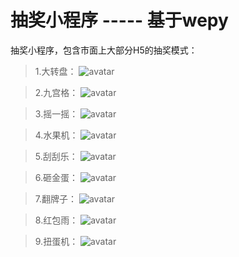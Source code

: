 # 抽奖小程序 ----- 基于wepy
抽奖小程序，包含市面上大部分H5的抽奖模式：

>1.大转盘：
![avatar](https://thumbnail0.baidupcs.com/thumbnail/1dad65c0a41a8fd252ec9702afa45b99?fid=4137546024-250528-40101230816967&rt=pr&sign=FDTAER-DCb740ccc5511e5e8fedcff06b081203-S5GjYzmWVbAS4RKTEPFkpHJ0%2flo%3d&expires=8h&chkbd=0&chkv=0&dp-logid=1616765145225688939&dp-callid=0&time=1552294800&size=c1920_u1080&quality=90&vuk=4137546024&ft=image&autopolicy=1)

>2.九宫格：
![avatar](https://thumbnail0.baidupcs.com/thumbnail/7415410a6b3b851c13e28b9c016ae04a?fid=4137546024-250528-745078403540859&rt=pr&sign=FDTAER-DCb740ccc5511e5e8fedcff06b081203-6KWf0qcUC2HNdGgnTgbjtQmITNQ%3d&expires=8h&chkbd=0&chkv=0&dp-logid=1616781374831848564&dp-callid=0&time=1552294800&size=c1920_u1080&quality=90&vuk=4137546024&ft=image&autopolicy=1)

>3.摇一摇：
![avatar](https://thumbnail0.baidupcs.com/thumbnail/72526a061e91d72484e903d26634bb65?fid=4137546024-250528-148891240348543&rt=pr&sign=FDTAER-DCb740ccc5511e5e8fedcff06b081203-mCfCbiPFkfrsVKcAlyfG2pApmSY%3d&expires=8h&chkbd=0&chkv=0&dp-logid=1616785516980846702&dp-callid=0&time=1552294800&size=c1920_u1080&quality=90&vuk=4137546024&ft=image&autopolicy=1)

>4.水果机：
![avatar](https://thumbnail0.baidupcs.com/thumbnail/afa47e9a05be5f8ae81b4900a83b57d6?fid=4137546024-250528-399813981094445&rt=pr&sign=FDTAER-DCb740ccc5511e5e8fedcff06b081203-pxPc5dgkMNyOOFj8%2bxsLdRhB9js%3d&expires=8h&chkbd=0&chkv=0&dp-logid=1616790292194502813&dp-callid=0&time=1552294800&size=c1920_u1080&quality=90&vuk=4137546024&ft=image&autopolicy=1)

>5.刮刮乐：
![avatar](https://thumbnail0.baidupcs.com/thumbnail/90fcd57ece1ec5691909cc92ee71e873?fid=4137546024-250528-637078333882867&rt=pr&sign=FDTAER-DCb740ccc5511e5e8fedcff06b081203-R9CDV3gy55xjEV4SFvTpaRRB69s%3d&expires=8h&chkbd=0&chkv=0&dp-logid=1616795223651808214&dp-callid=0&time=1552294800&size=c1920_u1080&quality=90&vuk=4137546024&ft=image&autopolicy=1)

>6.砸金蛋：
![avatar](https://thumbnail0.baidupcs.com/thumbnail/28608a1ae6ea942345c6cb3b56532951?fid=4137546024-250528-1101694099989837&rt=pr&sign=FDTAER-DCb740ccc5511e5e8fedcff06b081203-msFQ5EY7c4j5EdriSXBi07VtHWg%3d&expires=8h&chkbd=0&chkv=0&dp-logid=1616799248774691403&dp-callid=0&time=1552294800&size=c1920_u1080&quality=90&vuk=4137546024&ft=image&autopolicy=1)

>7.翻牌子：
![avatar](https://thumbnail0.baidupcs.com/thumbnail/177b91f2096b0db7e7d65e7d079991a3?fid=4137546024-250528-122819296818207&rt=pr&sign=FDTAER-DCb740ccc5511e5e8fedcff06b081203-V0hxeV4BUckHlqfBtpa%2bcPmhTEs%3d&expires=8h&chkbd=0&chkv=0&dp-logid=1616803488991508503&dp-callid=0&time=1552294800&size=c1920_u1080&quality=90&vuk=4137546024&ft=image&autopolicy=1)

>8.红包雨：
![avatar](https://thumbnail0.baidupcs.com/thumbnail/df0762b5c77e719daccbda51b0e14d74?fid=4137546024-250528-304315149466785&rt=pr&sign=FDTAER-DCb740ccc5511e5e8fedcff06b081203-QIIxvelfl9NLtpFtnavcVxNqw1Y%3d&expires=8h&chkbd=0&chkv=0&dp-logid=1616807702645282877&dp-callid=0&time=1552294800&size=c1920_u1080&quality=90&vuk=4137546024&ft=image&autopolicy=1)

>9.扭蛋机：
![avatar](https://thumbnail0.baidupcs.com/thumbnail/b8fde33136c1049a47478d4a81d96862?fid=4137546024-250528-866321182507385&rt=pr&sign=FDTAER-DCb740ccc5511e5e8fedcff06b081203-twsjvfaBhTDfwAGZ74MHL7PCYGQ%3d&expires=8h&chkbd=0&chkv=0&dp-logid=1616812108712023142&dp-callid=0&time=1552294800&size=c1920_u1080&quality=90&vuk=4137546024&ft=image&autopolicy=1)
